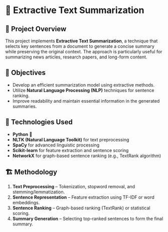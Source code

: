 # 📝 Extractive Text Summarization  

## 📌 Project Overview  
This project implements **Extractive Text Summarization**, a technique that selects key sentences from a document to generate a concise summary while preserving the original context. The approach is particularly useful for summarizing news articles, research papers, and long-form content.  

## 🎯 Objectives  
- Develop an efficient summarization model using extractive methods.  
- Utilize **Natural Language Processing (NLP)** techniques for sentence ranking.  
- Improve readability and maintain essential information in the generated summaries.  

## 🚀 Technologies Used  
- **Python** 🐍  
- **NLTK (Natural Language Toolkit)** for text preprocessing  
- **SpaCy** for advanced linguistic processing  
- **Scikit-learn** for feature extraction and sentence scoring  
- **NetworkX** for graph-based sentence ranking (e.g., TextRank algorithm)  


## 🏗️ Methodology  
1. **Text Preprocessing** – Tokenization, stopword removal, and stemming/lemmatization.  
2. **Sentence Representation** – Feature extraction using TF-IDF or word embeddings.  
3. **Sentence Ranking** – Graph-based ranking (TextRank) or statistical scoring.  
4. **Summary Generation** – Selecting top-ranked sentences to form the final summary.  

